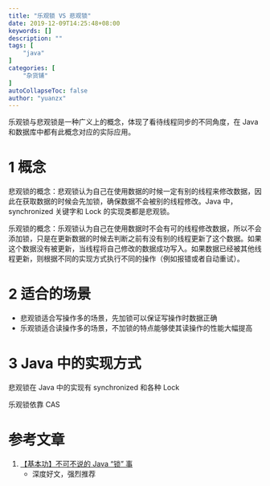```yaml
---
title: "乐观锁 VS 悲观锁"
date: 2019-12-09T14:25:48+08:00
keywords: []
description: ""
tags: [
    "java"
]
categories: [
    "杂货铺"
]
autoCollapseToc: false
author: "yuanzx"
---
```


乐观锁与悲观锁是一种广义上的概念，体现了看待线程同步的不同角度，在 Java 和数据库中都有此概念对应的实际应用。

# 1 概念

悲观锁的概念：悲观锁认为自己在使用数据的时候一定有别的线程来修改数据，因此在获取数据的时候会先加锁，确保数据不会被别的线程修改。Java 中，synchronized 关键字和 Lock 的实现类都是悲观锁。

乐观锁的概念：乐观锁认为自己在使用数据时不会有可的线程修改数据，所以不会添加锁，只是在更新数据的时候去判断之前有没有别的线程更新了这个数据。如果这个数据没有被更新，当线程将自己修改的数据成功写入。如果数据已经被其他线程更新，则根据不同的实现方式执行不同的操作（例如报错或者自动重试）。

# 2 适合的场景

- 悲观锁适合写操作多的场景，先加锁可以保证写操作时数据正确
- 乐观锁适合读操作多的场景，不加锁的特点能够使其读操作的性能大幅提高

# 3 Java 中的实现方式

悲观锁在 Java 中的实现有 synchronized 和各种 Lock

乐观锁依靠 CAS

# 参考文章

1. [【基本功】不可不说的 Java “锁” 事](https://mp.weixin.qq.com/s?__biz=MjM5NjQ5MTI5OA==&mid=2651749434&idx=3&sn=5ffa63ad47fe166f2f1a9f604ed10091&chksm=bd12a5778a652c61509d9e718ab086ff27ad8768586ea9b38c3dcf9e017a8e49bcae3df9bcc8&scene=38#wechat_redirect)
   - 深度好文，强烈推荐